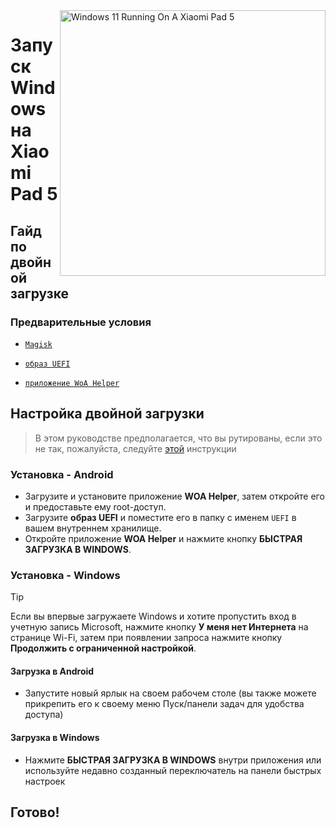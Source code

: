 <img align="right" src="https://raw.githubusercontent.com/erdilS/Port-Windows-11-Xiaomi-Pad-5/main/nabu.png" width="425" alt="Windows 11 Running On A Xiaomi Pad 5">

# Запуск Windows на Xiaomi Pad 5

## Гайд по двойной загрузке

### Предварительные условия
- [```Magisk```](https://github.com/topjohnwu/Magisk/releases/latest)

- [```образ UEFI```](https://github.com/erdilS/Port-Windows-11-Xiaomi-Pad-5/releases/tag/UEFI)

- [```приложение WoA Helper```](https://github.com/n00b69/woa-helper/releases/tag/APK)

## Настройка двойной загрузки
> В этом руководстве предполагается, что вы рутированы, если это не так, пожалуйста, следуйте [этой](2-rootguide-ru.md ) инструкции

### Установка - Android
- Загрузите и установите приложение **WOA Helper**, затем откройте его и предоставьте ему root-доступ.
- Загрузите **образ UEFI** и поместите его в папку с именем `UEFI` в вашем внутреннем хранилище.
- Откройте приложение **WOA Helper** и нажмите кнопку **БЫСТРАЯ ЗАГРУЗКА В WINDOWS**.

### Установка - Windows
> [!Tip]
> Если вы впервые загружаете Windows и хотите пропустить вход в учетную запись Microsoft, нажмите кнопку **У меня нет Интернета** на странице Wi-Fi, затем при появлении запроса нажмите кнопку **Продолжить с ограниченной настройкой**.

#### Загрузка в Android
- Запустите новый ярлык на своем рабочем столе (вы также можете прикрепить его к своему меню Пуск/панели задач для удобства доступа)

#### Загрузка в Windows
- Нажмите **БЫСТРАЯ ЗАГРУЗКА В WINDOWS** внутри приложения или используйте недавно созданный переключатель на панели быстрых настроек
  
## Готово!
